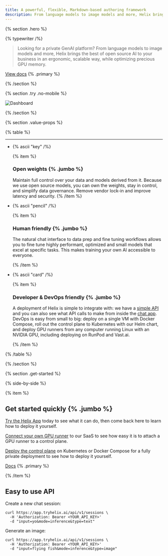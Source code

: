 ```yaml
---
title: A powerful, flexible, Markdown-based authoring framework
description: From language models to image models and more, Helix brings the best of open source AI to your business in an ergonomic, scalable way, while optimizing precious GPU memory.
---
```


{% section .hero %}

{% typewriter /%}

> Looking for a private GenAI platform? From language models to image models and more, Helix brings the best of open source AI to your business in an ergonomic, scalable way, while optimizing precious GPU memory.

[View docs](/docs/getting-started) {% .primary %}

{% /section %}

{% section .try .no-mobile %}

![Dashboard](/dashboard.png)

{% /section %}

{% section .value-props %}

{% table %}

---

- {% ascii "key" /%}

  {% item %}

  ### Open weights {% .jumbo %}

  Maintain full control over your data and models derived from it. Because we use open source models, you can own the weights, stay in control, and simplify data governance. Remove vendor lock-in and improve latency and security.
  {% /item %}

- {% ascii "pencil" /%}

  {% item %}

  ### Human friendly {% .jumbo %}

  The natural chat interface to data prep and fine tuning workflows allows you to fine tune highly performant, optimized and small models that excel at specific tasks. This makes training your own AI accessible to everyone.

  {% /item %}

- {% ascii "card" /%}

  {% item %}

  ### Developer &amp; DevOps friendly {% .jumbo %}

  A deployment of Helix is simple to integrate with: we have a [simple API](/docs/api) and you can also see what API calls to make from inside the [chat app](https://app.tryhelix.ai/). DevOps is easy from small to big: deploy on a single VM with Docker Compose, roll out the control plane to Kubernetes with our Helm chart, and deploy GPU runners from any computer running Linux with an NVIDIA GPU, including deploying on RunPod and Vast.ai.

  {% /item %}

{% /table %}

{% /section %}

{% section .get-started %}

{% side-by-side %}

{% item %}

## Get started quickly {% .jumbo %}

[Try the Helix App](https://app.tryhelix.ai) today to see what it can do, then come back here to learn how to deploy it yourself.

[Connect your own GPU runner](/docs/own-runner/) to our SaaS to see how easy it is to attach a GPU runner to a control plane.

[Deploy the control plane](/docs/control-plane/) on Kubernetes or Docker Compose for a fully private deployment to see how to deploy it yourself.

[Docs](/docs/) {% .primary %}

{% /item %}

## Easy to use API

Create a new chat session:

```shell
curl https://app.tryhelix.ai/api/v1/sessions \
  -H 'Authorization: Bearer <YOUR_API_KEY>'
  -d "input=yo&mode=inference&type=text"
```

Generate an image:

```shell
curl https://app.tryhelix.ai/api/v1/sessions \
  -H 'Authorization: Bearer <YOUR_API_KEY>'
  -d "input=flying fish&mode=inference&type=image"
```
